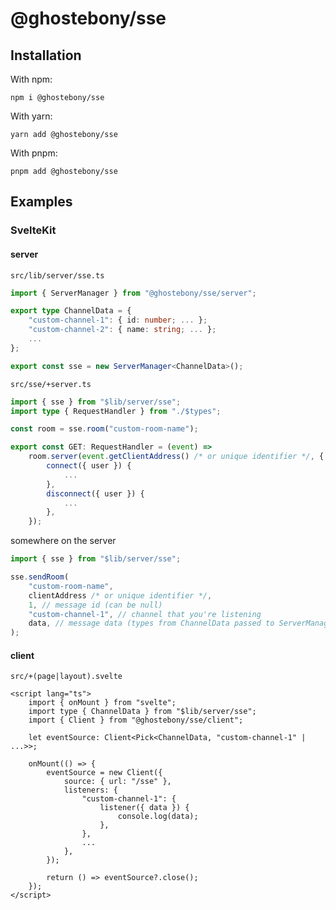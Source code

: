 # @ghostebony/sse

## Installation

With npm:

```
npm i @ghostebony/sse
```

With yarn:

```
yarn add @ghostebony/sse
```

With pnpm:

```
pnpm add @ghostebony/sse
```

## Examples

### SvelteKit

#### server

`src/lib/server/sse.ts`

```ts
import { ServerManager } from "@ghostebony/sse/server";

export type ChannelData = {
    "custom-channel-1": { id: number; ... };
    "custom-channel-2": { name: string; ... };
    ...
};

export const sse = new ServerManager<ChannelData>();
```

`src/sse/+server.ts`

```ts
import { sse } from "$lib/server/sse";
import type { RequestHandler } from "./$types";

const room = sse.room("custom-room-name");

export const GET: RequestHandler = (event) =>
	room.server(event.getClientAddress() /* or unique identifier */, {
		connect({ user }) {
			...
		},
		disconnect({ user }) {
			...
		},
	});
```

somewhere on the server

```ts
import { sse } from "$lib/server/sse";

sse.sendRoom(
	"custom-room-name",
	clientAddress /* or unique identifier */,
	1, // message id (can be null)
	"custom-channel-1", // channel that you're listening
	data, // message data (types from ChannelData passed to ServerManager)
);
```

#### client

`src/+(page|layout).svelte`

```svelte
<script lang="ts">
    import { onMount } from "svelte";
    import type { ChannelData } from "$lib/server/sse";
    import { Client } from "@ghostebony/sse/client";

    let eventSource: Client<Pick<ChannelData, "custom-channel-1" | ...>>;

    onMount(() => {
        eventSource = new Client({
            source: { url: "/sse" },
            listeners: {
                "custom-channel-1": {
                    listener({ data }) {
                        console.log(data);
                    },
                },
                ...
            },
        });

        return () => eventSource?.close();
    });
</script>
```
